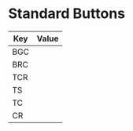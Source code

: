 # Standard Buttons

| Key | Value |
|-----|-------|
| BGC |       |
| BRC |       |
| TCR |       |
| TS  |       |
| TC  |       |
| CR  |       |